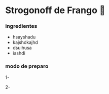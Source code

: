 # Strogonoff de Frango :chicken:



### ingredientes

- hsayshadu
- kajshdkajhd
- dsuihusa
- iashdi

### modo de preparo

1-

2-

